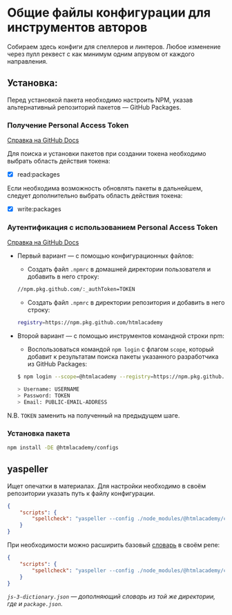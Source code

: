 #  Общие файлы конфигурации для инструментов авторов

Собираем здесь конфиги для спеллеров и линтеров. Любое изменение через пулл реквест с как минимум одним апрувом от каждого направления.

## Установка:

Перед установкой пакета необходимо настроить NPM, указав альтернативный репозиторий пакетов — GitHub Packages.

### Получение Personal Access Token

[Справка на GitHub Docs](https://docs.github.com/en/github/authenticating-to-github/creating-a-personal-access-token)

Для поиска и установки пакетов при создании токена необходимо выбрать область действия токена:
- [x] read:packages

Если необходима возможность обновлять пакеты в дальнейшем, следует дополнительно выбрать область действия токена:
- [x] write:packages

### Аутентификация с использованием Personal Access Token

[Справка на GitHub Docs](https://docs.github.com/en/packages/guides/configuring-npm-for-use-with-github-packages#authenticating-with-a-personal-access-token)

* Первый вариант — с помощью конфигурационных файлов:

  * Создать файл `.npmrc` в домашней директории пользователя и добавить в него строку:

  ```bash
  //npm.pkg.github.com/:_authToken=TOKEN
  ```

  * Создать файл `.npmrc` в директории репозитория и добавить в него строку:

  ```bash
  registry=https://npm.pkg.github.com/htmlacademy
  ```

* Второй вариант — с помощью инструментов командной строки npm:

  * Воспользоваться командой `npm login` с флагом `scope`, который добавит к результатам поиска пакеты указанного разработчика из GitHub Packages:

  ```bash
  $ npm login --scope=@htmlacademy --registry=https://npm.pkg.github.com

  > Username: USERNAME
  > Password: TOKEN
  > Email: PUBLIC-EMAIL-ADDRESS
  ```

N.B. `TOKEN` заменить на полученный на предыдущем шаге.

### Установка пакета

```bash
npm install -DE @htmlacademy/configs
```

## yaspeller

Ищет опечатки в материалах. Для настройки необходимо в своём репозитории указать путь к файлу конфигурации.

```json
{
    "scripts": {
        "spellcheck": "yaspeller --config ./node_modules/@htmlacademy/configs/yaspeller.json ."
    }
}
```

При необходимости можно расширить базовый [словарь](https://github.com/hcodes/yaspeller#--dictionary-file) в своём репе:

```json
{
    "scripts": {
        "spellcheck": "yaspeller --config ./node_modules/@htmlacademy/configs/yaspeller.json --dictionary js-3-dictionary.json ."
    }
}
```

_`js-3-dictionary.json` — дополняющий словарь из той же директории, где и `package.json`._
